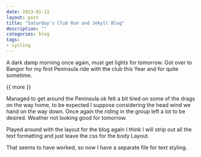 ```yaml
---
date: 2013-01-13
layout: post
title: "Saturday's Club Run and Jekyll Blog"
description: ""
categories: blog  
tags: 
- cycling 
---
```

 
   
A dark damp morning once again, must get lights for tomorrow. Got over to Bangor for my first Peninsula ride with the club this Year and for quite sometime.

{{ more }} 

Managed to get around the Peninsula ok felt a bit tired on some of the drags on the way home, to be expected I suppose considering the head wind we hand on the way down. Once again the riding in the group left a lot to be desired. Weather not looking good for tomorrow.

Played around with the layout for the blog again I think I will strip out all the text formatting and just leave the css for the body Layout.

That seems to have worked, so now I have a separate file for text styling.
